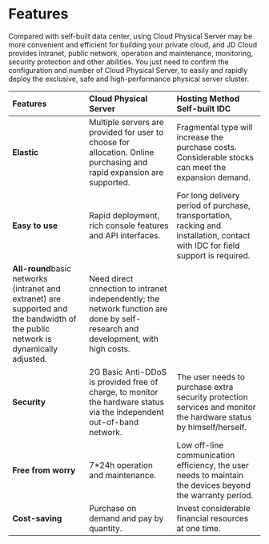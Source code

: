 # Features

Compared with self-built data center, using Cloud Physical Server may be more convenient and efficient for building your private cloud, and JD Cloud provides intranet, public network, operation and maintenance, monitoring, security protection and other abilities. You just need to confirm the configuration and number of Cloud Physical Server, to easily and rapidly deploy the exclusive, safe and high-performance physical server cluster.


|**Features**|**Cloud Physical Server**|**Hosting Method Self-built IDC**|
|:- |:- |:- |
|**Elastic**|Multiple servers are provided for user to choose for allocation. Online purchasing and rapid expansion are supported. |Fragmental type will increase the purchase costs. Considerable stocks can meet the expansion demand. |
|**Easy to use**|Rapid deployment, rich console features and API interfaces. |For long delivery period of purchase, transportation, racking and installation, contact with IDC for field support is required. |
|**All-round**basic networks (intranet and extranet) are supported and the bandwidth of the public network is dynamically adjusted. |Need direct cnnection to intranet independently; the network function are done by self-research and development, with high costs. |
|**Security**|2G Basic Anti-DDoS is provided free of charge, to monitor the hardware status via the independent out-of-band network. |The user needs to purchase extra security protection services and monitor the hardware status by himself/herself. |
|**Free from worry**|7*24h operation and maintenance. |Low off-line communication efficiency, the user needs to maintain the devices beyond the warranty period. |
|**Cost-saving**|Purchase on demand and pay by quantity. |Invest considerable financial resources at one time. |
